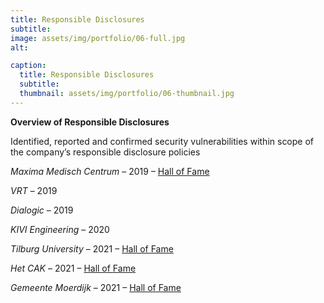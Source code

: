 ```yaml
---
title: Responsible Disclosures
subtitle: 
image: assets/img/portfolio/06-full.jpg
alt: 

caption:
  title: Responsible Disclosures
  subtitle: 
  thumbnail: assets/img/portfolio/06-thumbnail.jpg
---
```


**Overview of Responsible Disclosures**

Identified, reported and confirmed security vulnerabilities within scope of the company’s responsible disclosure policies

*Maxima Medisch Centrum* – 2019 – [Hall of Fame](https://www.mmc.nl/responsible-disclosure-hall-fame/)

*VRT* – 2019

*Dialogic* – 2019

*KIVI Engineering* – 2020

*Tilburg University* – 2021 – [Hall of Fame](https://www.cert.uvt.nl/general/responsibledisclosure)

*Het CAK* – 2021 – [Hall of Fame](https://www.hetcak.nl/hall-of-fame)

*Gemeente Moerdijk* – 2021 – [Hall of Fame](https://www.moerdijk.nl/web/responsible-disclosure/Wall-of-Fame.html)



